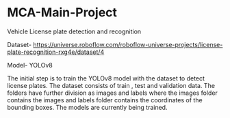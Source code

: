 # MCA-Main-Project

Vehicle License plate detection and recognition

Dataset- https://universe.roboflow.com/roboflow-universe-projects/license-plate-recognition-rxg4e/dataset/4

Model- YOLOv8

The initial step is to train the YOLOv8 model with the dataset to detect license plates.
The dataset consists of train , test and validation data.
The folders have further division as images and labels where the images folder contains the images and labels folder contains the coordinates of the bounding boxes.
The models are currently being trained.
